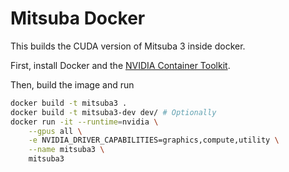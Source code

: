 # Mitsuba Docker

This builds the CUDA version of Mitsuba 3 inside docker.

First, install Docker and the [NVIDIA Container Toolkit](https://docs.nvidia.com/datacenter/cloud-native/container-toolkit/latest/install-guide.html).

Then, build the image and run
```bash
docker build -t mitsuba3 .
docker build -t mitsuba3-dev dev/ # Optionally
docker run -it --runtime=nvidia \
    --gpus all \
    -e NVIDIA_DRIVER_CAPABILITIES=graphics,compute,utility \
    --name mitsuba3 \
    mitsuba3
```
